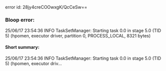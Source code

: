 error id: 28jy4creCOOwxgK/QcCeSw==
### Bloop error:

25/06/17 23:54:36 INFO TaskSetManager: Starting task 0.0 in stage 5.0 (TID 5) (hpomen, executor driver, partition 0, PROCESS_LOCAL, 8321 bytes)
#### Short summary: 

25/06/17 23:54:36 INFO TaskSetManager: Starting task 0.0 in stage 5.0 (TID 5) (hpomen, executor driv...